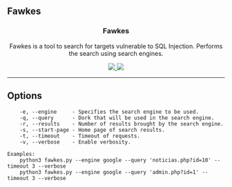 ## Fawkes

<p align="center">
  <h3 align="center">Fawkes</h3>
  <p align="center">Fawkes is a tool to search for targets vulnerable to SQL Injection. Performs the search using search engines.</p>
  <p align="center">
    <a href="https://twitter.com/0xdutra">
      <img src="https://img.shields.io/badge/twitter-@0xdutra-blue.svg">
    </a>
    <a href="https://www.gnu.org/licenses/gpl-3.0">
      <img src="https://img.shields.io/badge/License-GPLv3-blue.svg">
    </a>
  </p>
</p>

<hr>

## Options

```
    -e, --engine     - Specifies the search engine to be used.
    -q, --query      - Dork that will be used in the search engine.
    -r, --results    - Number of results brought by the search engine.
    -s, --start-page - Home page of search results.
    -t, --timeout    - Timeout of requests.
    -v, --verbose    - Enable verbosity.

Examples:
    python3 fawkes.py --engine google --query 'noticias.php?id=10' --timeout 3 --verbose
    python3 fawkes.py --engine google --query 'admin.php?id=1' --timeout 3 --verbose
```
